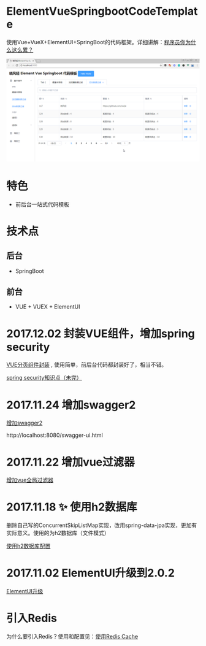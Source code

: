 # ElementVueSpringbootCodeTemplate
使用Vue+VueX+ElementUI+SpringBoot的代码框架。详细讲解：[程序员你为什么这么累？](https://zhuanlan.zhihu.com/p/28705206)


![](pictures/main.png)

# 特色

* 前后台一站式代码模板

# 技术点

## 后台
* SpringBoot

## 前台
* VUE + VUEX + ElementUI

# 2017.12.02 封装VUE组件，增加spring security

[VUE分页组件封装](https://zhuanlan.zhihu.com/p/31638307) , 使用简单，前后台代码都封装好了，相当不错。

[spring security知识点（未完）](note/spring-security.md)


# 2017.11.24 增加swagger2

[增加swagger2](enable-swagger2.md)

http://localhost:8080/swagger-ui.html

# 2017.11.22 增加vue过滤器

[增加vue全局过滤器](vue-filter.md)

# 2017.11.18 :sparkles: 使用h2数据库

删除自己写的ConcurrentSkipListMap实现，改用spring-data-jpa实现，更加有实际意义。使用的为h2数据库（文件模式）

[使用h2数据库配置](spring-jpa-data-use-h2-database.md)

# 2017.11.02 ElementUI升级到2.0.2

[ElementUI升级](update-elementui.md)

# 引入Redis

为什么要引入Redis？使用和配置见：[使用Redis Cache](use-redis-cache.md)